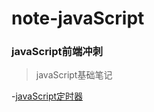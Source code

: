 # note-javaScript
### javaScript前端冲刺<br>
> javaScript基础笔记<br>

-[javaScript定时器](https://github.com/MrWeilian/note-javaScript/issues/1)<br>
